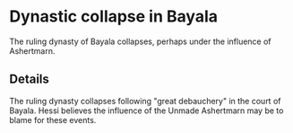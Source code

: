 # Dynastic collapse in Bayala
The ruling dynasty of Bayala collapses, perhaps under the influence of Ashertmarn.

## Details
The ruling dynasty collapses following "great debauchery" in the court of Bayala. Hessi believes the influence of the Unmade Ashertmarn may be to blame for these events.

